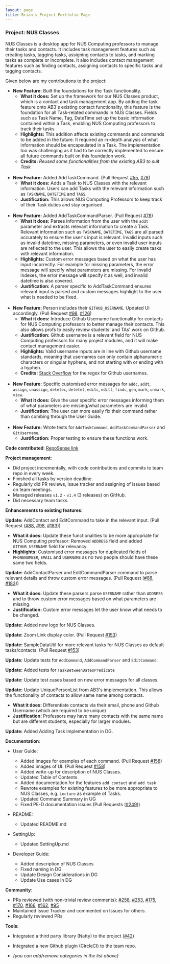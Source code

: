 ```yaml
---
layout: page
title: Brian's Project Portfolio Page
---
```


### Project: NUS Classes

NUS Classes is a desktop app for NUS Computing professors to manage their tasks and contacts. It includes task management features such as creating tasks, tagging tasks, assigning contacts to tasks, and marking tasks as complete or incomplete. It also includes contact management features such as finding contacts, assigning contacts to specific tasks and tagging contacts.

Given below are my contributions to the project:

* **New Feature:** Built the foundations for the Task functionality.
  * **What it does:** Set up the framework for our NUS Classes product, which is a contact and task management app. By adding the task feature onto AB3's existing contact functionality,
this feature is the foundation for all Task-related commands in NUS Classes. Fields such as Task Name, Tag, DateTime set up the basic information contained within a Task, enabling NUS Computing professors to track their tasks
  * **Highlights:** This addition affects existing commands and commands to be added in the future. It required an in-depth analysis of what information should be encapsulated in a Task. The implementation too was challenging as it had to be correctly implemented to ensure all future commands built on this foundation work.
  * **Credits:** *Reused some functionalities from the existing AB3 to suit Task*
<br><br>
* **New Feature:** Added AddTaskCommand. (Pull Request [\#55](https://github.com/AY2122S2-CS2103T-T12-4/tp/pull/55), [\#78](https://github.com/AY2122S2-CS2103T-T12-4/tp/pull/78))
  * **What it does:** Adds a Task to NUS Classes with the relevant information. Users can add Tasks with the relevant information such as `TASKNAME`, `DATETIME` and `TAGS`.
  * **Justification:** This allows NUS Computing Professors to keep track of their Task duties and stay organised.
<br><br>
* **New Feature:** Added AddTaskCommandParser. (Pull Request [\#78](https://github.com/AY2122S2-CS2103T-T12-4/tp/pull/78))
  * **What it does:** Parses information from the user with the `addt` parameter and extracts relevant information to create a Task. Relevant information such as `TASKNAME`, `DATETIME`, `TAGS` are all parsed accurately to ensure the user's input is relevant. Invalid inputs such as invalid datetime, missing parameters, or even invalid user inputs are reflected to the user.
This allows the user to easily create tasks with relevant information.
  * **Highlights:** Custom error messages based on what the user has input incorrectly. For example for missing parameters, the error message will specify what parameters are missing. For invalid indexes, the error message will specify it as well, and invalid datetime is also covered.
  * **Justification:** A parser specific to AddTaskCommand ensures relevant input is parsed and custom messages highlight to the user what is needed to be fixed.
<br><br>
* **New Feature:** Person includes their `GITHUB_USERNAME`. Updated UI accordingly. (Pull Request [\#98](https://github.com/AY2122S2-CS2103T-T12-4/tp/pull/98), [\#126](https://github.com/AY2122S2-CS2103T-T12-4/tp/pull/126))
  * **What it does:** Introduce Github Username functionality for contacts for NUS Computing professors to better manage their contacts. This also allows profs to easily review students' and TAs' work on Github.
  * **Justification:** Github username is a relevant field for NUS Computing professors for many project modules, and it will make contact management easier.
  * **Highlights:** Valid username inputs are in line with Github username standards, meaning that usernames can only contain alphanumeric characters or singular hyphens, and not starting with or ending with a hyphen.
  * **Credits:** [Stack Overflow](https://stackoverflow.com/questions/58726546/github-username-convention-using-regex) for the regex for Github usernames.
<br><br>
* **New Feature:** Specific customised error messages for `addc`, `addt`, `assign`, `unassign`, `deletec`, `deletet`, `editc`, `editt`, `findc`, `gen`, `mark`, `unmark`, `view`.
  * **What it does:** Give the user specific error messages informing them of what parameters are missing/what parameters are invalid.
  * **Justification:** The user can more easily fix their command rather than combing through the User Guide.
<br><br>
* **New Feature:** Wrote tests for `AddTaskCommand`, `AddTaskCommandParser` and `GitUsername`.
  * **Justification:** Proper testing to ensure these functions work.



**Code contributed**: [RepoSense link](https://nus-cs2103-ay2122s2.github.io/tp-dashboard/?search=cs2103t-t12-4&sort=groupTitle&sortWithin=title&timeframe=commit&mergegroup=&groupSelect=groupByRepos&breakdown=true&checkedFileTypes=docs~functional-code~test-code~other&since=2022-02-18)

**Project management**:
  * Did project incrementally, with code contributions and commits to team repo in every week.
  * Finished all tasks by version deadline.
  * Regularly did PR reviews, issue tracker and assigning of issues based on team meetings.
  * Managed releases `v1.2` - `v1.4` (3 releases) on GitHub.
  * Did necessary team tasks.


**Enhancements to existing features**: <br>

**Update:** AddContact and EditCommand to take in the relevant input. (Pull Request ([\#88](https://github.com/AY2122S2-CS2103T-T12-4/tp/pull/88), [\#98](https://github.com/AY2122S2-CS2103T-T12-4/tp/pull/98), [\#183](https://github.com/AY2122S2-CS2103T-T12-4/tp/pull/183)))
  * **What it does:** Update these functionalities to be more appropriate for NUS Computing professor: Removed `ADDRESS` field and added `GITHUB_USERNAME` field for relevancy.
  * **Highlights:** Customised error messages for duplicated fields of `PHONENUMBER`, `EMAIL` and `USERNAME` as no two people should have these same two fields.

**Update:** AddContactParser and EditCommandParser command to parse relevant details and throw custom error messages. (Pull Request ([\#88](https://github.com/AY2122S2-CS2103T-T12-4/tp/pull/88), [\#183](https://github.com/AY2122S2-CS2103T-T12-4/tp/pull/183)))
  * **What it does:** Update these parsers parse `USERNAME` rather than `ADDRESS` and to throw custom error messages based on what parameters are missing.
  * **Justification:** Custom error messages let the user know what needs to be changed.

**Update:** Added new logo for NUS Classes.

**Update:** Zoom Link display color. (Pull Request [\#153](https://github.com/AY2122S2-CS2103T-T12-4/tp/pull/153))

**Update:** SampleDataUtil for more relevant tasks for NUS Classes as default tasks/contacts. (Pull Request [\#153](https://github.com/AY2122S2-CS2103T-T12-4/tp/pull/153))

**Update:** Update tests for `AddCommand`, `AddCommandParser` and `EditCommand`.

**Update:** Added tests for `TaskBetweenDatesPredicate`

**Update:** Update test cases based on new error messages for all classes.

**Update:** Update UniquePersonList from AB3's implementation. This allows the functionality of contacts to allow same name among contacts.
  * **What it does:** Differentiate contacts via their email, phone and Github Username (which are required to be unique)
  * **Justification:** Professors may have many contacts with the same name but are different students, especially for larger modules.

**Update:** Added Adding Task implementation in DG.


**Documentation**:<br>
* User Guide:
  * Added images for examples of each command. (Pull Request [\#158](https://github.com/AY2122S2-CS2103T-T12-4/tp/pull/158))
  * Added images of UI. (Pull Request [\#158](https://github.com/AY2122S2-CS2103T-T12-4/tp/pull/158))
  * Added write-up for description of NUS Classes.
  * Updated Table of Contents.
  * Added documentation for the features `add contact` and `add task`
  * Rewrote examples for existing features to be more appropriate to NUS Classes, e.g. `Lecture` as example of Tasks.
  * Updated Command Summary in UG
  * Fixed PE-D documentation issues (Pull Requests ([\#249](https://github.com/AY2122S2-CS2103T-T12-4/tp/pull/249)))


* README:
  * Updated README.md
  

* SettingUp:
  * Updated SettingUp.md


* Developer Guide:
  * Added description of NUS Classes
  * Fixed naming in DG
  * Update Design Considerations in DG
  * Update Use cases in DG


**Community**:
  * PRs reviewed (with non-trivial review comments): [\#258](https://github.com/AY2122S2-CS2103T-T12-4/tp/pull/258), [\#253](https://github.com/AY2122S2-CS2103T-T12-4/tp/pull/253), 
[\#175](https://github.com/AY2122S2-CS2103T-T12-4/tp/pull/175), [\#170](https://github.com/AY2122S2-CS2103T-T12-4/tp/pull/170), [\#166](https://github.com/AY2122S2-CS2103T-T12-4/tp/pull/166), 
[\#162](https://github.com/AY2122S2-CS2103T-T12-4/tp/pull/162), [\#95](https://github.com/AY2122S2-CS2103T-T12-4/tp/pull/95)
  * Maintained Issue Tracker and commented on Issues for others.
  * Regularly reviewed PRs



**Tools**:
  * Integrated a third party library (Natty) to the project ([\#42]())
  * Integrated a new Github plugin (CircleCI) to the team repo.

  * _{you can add/remove categories in the list above}_

